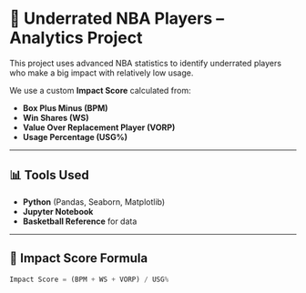 # 🏀 Underrated NBA Players – Analytics Project

This project uses advanced NBA statistics to identify underrated players who make a big impact with relatively low usage.

We use a custom **Impact Score** calculated from:
- **Box Plus Minus (BPM)**
- **Win Shares (WS)**
- **Value Over Replacement Player (VORP)**
- **Usage Percentage (USG%)**

---

## 📊 Tools Used
- **Python** (Pandas, Seaborn, Matplotlib)
- **Jupyter Notebook**
- **Basketball Reference** for data

---

## 🧮 Impact Score Formula
```python
Impact Score = (BPM + WS + VORP) / USG%
